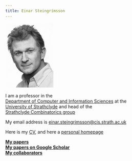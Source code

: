 ```yaml
---
title: Einar Steingrímsson
---
```


![](einar-large.jpg)

I am a professor in the\
[Department of Computer and Information
Sciences](http://www.strath.ac.uk/cis/) at the\
[University of Strathclyde](http://www.strath.ac.uk/) and head of the\
[Strathclyde Combinatorics
group](http://combinatorics.cis.strath.ac.uk/)

My email address is <einar.steingrimsson@cis.strath.ac.uk>

Here is my [CV](cv.html), and here a [personal homepage](personal.html)

[**My papers**](http://combinatorics.cis.strath.ac.uk/einar/papers/)\
[**My papers on Google
Scholar**](http://scholar.google.is/scholar?hl=en&num=100&q=author%3Ae-steingrimsson+%7C+SteingrUVmsson&btnG=Search&as_subj=eng&as_sdt=0%2C5&as_ylo=&as_vis=0)\
[**My
collaborators**](http://combinatorics.cis.strath.ac.uk/einar//collaborators)
